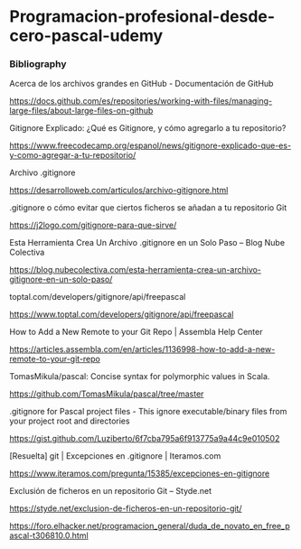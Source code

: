 # Programacion-profesional-desde-cero-pascal-udemy



### Bibliography


Acerca de los archivos grandes en GitHub - Documentación de GitHub

https://docs.github.com/es/repositories/working-with-files/managing-large-files/about-large-files-on-github

Gitignore Explicado: ¿Qué es Gitignore, y cómo agregarlo a tu repositorio?

https://www.freecodecamp.org/espanol/news/gitignore-explicado-que-es-y-como-agregar-a-tu-repositorio/

Archivo .gitignore

https://desarrolloweb.com/articulos/archivo-gitignore.html

.gitignore o cómo evitar que ciertos ficheros se añadan a tu repositorio Git

https://j2logo.com/gitignore-para-que-sirve/

Esta Herramienta Crea Un Archivo .gitignore en un Solo Paso – Blog Nube Colectiva

https://blog.nubecolectiva.com/esta-herramienta-crea-un-archivo-gitignore-en-un-solo-paso/

toptal.com/developers/gitignore/api/freepascal

https://www.toptal.com/developers/gitignore/api/freepascal

How to Add a New Remote to your Git Repo | Assembla Help Center

https://articles.assembla.com/en/articles/1136998-how-to-add-a-new-remote-to-your-git-repo

TomasMikula/pascal: Concise syntax for polymorphic values in Scala.

https://github.com/TomasMikula/pascal/tree/master

.gitignore for Pascal project files - This ignore executable/binary files from your project root and directories

https://gist.github.com/Luziberto/6f7cba795a6f913775a9a44c9e010502

[Resuelta] git | Excepciones en .gitignore | Iteramos.com

https://www.iteramos.com/pregunta/15385/excepciones-en-gitignore

Exclusión de ficheros en un repositorio Git – Styde.net

https://styde.net/exclusion-de-ficheros-en-un-repositorio-git/

https://foro.elhacker.net/programacion_general/duda_de_novato_en_free_pascal-t306810.0.html
